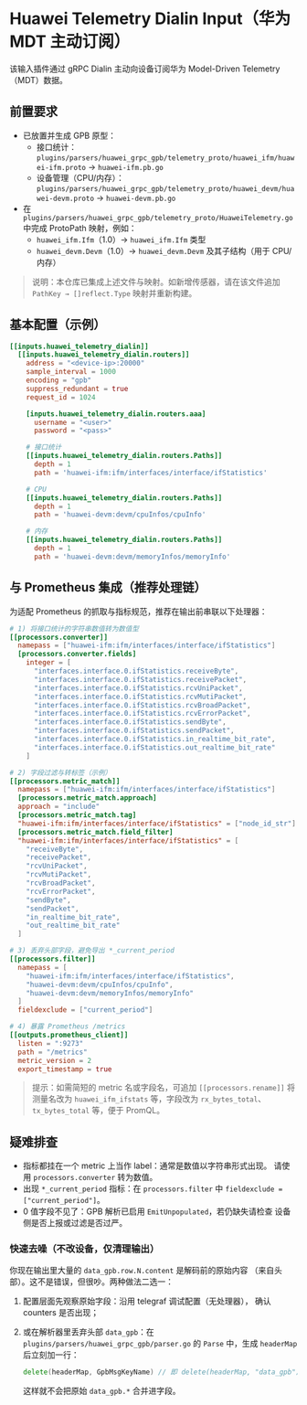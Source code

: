 # Huawei Telemetry Dialin Input（华为 MDT 主动订阅）

该输入插件通过 gRPC Dialin 主动向设备订阅华为 Model-Driven
Telemetry（MDT）数据。

## 前置要求

- 已放置并生成 GPB 原型：
  - 接口统计：
    `plugins/parsers/huawei_grpc_gpb/telemetry_proto/huawei_ifm/huawei-ifm.proto`
    → `huawei-ifm.pb.go`
  - 设备管理（CPU/内存）：
    `plugins/parsers/huawei_grpc_gpb/telemetry_proto/huawei_devm/huawei-devm.proto`
    → `huawei-devm.pb.go`
- 在 `plugins/parsers/huawei_grpc_gpb/telemetry_proto/HuaweiTelemetry.go`
  中完成 ProtoPath 映射，例如：
  - `huawei_ifm.Ifm`（1.0）→ `huawei_ifm.Ifm` 类型
  - `huawei_devm.Devm`（1.0）→ `huawei_devm.Devm` 及其子结构（用于 CPU/内存）

> 说明：本仓库已集成上述文件与映射。如新增传感器，请在该文件追加
> `PathKey → []reflect.Type` 映射并重新构建。

## 基本配置（示例）

```toml
[[inputs.huawei_telemetry_dialin]]
  [[inputs.huawei_telemetry_dialin.routers]]
    address = "<device-ip>:20000"
    sample_interval = 1000
    encoding = "gpb"
    suppress_redundant = true
    request_id = 1024

    [inputs.huawei_telemetry_dialin.routers.aaa]
      username = "<user>"
      password = "<pass>"

    # 接口统计
    [[inputs.huawei_telemetry_dialin.routers.Paths]]
      depth = 1
      path = 'huawei-ifm:ifm/interfaces/interface/ifStatistics'

    # CPU
    [[inputs.huawei_telemetry_dialin.routers.Paths]]
      depth = 1
      path = 'huawei-devm:devm/cpuInfos/cpuInfo'

    # 内存
    [[inputs.huawei_telemetry_dialin.routers.Paths]]
      depth = 1
      path = 'huawei-devm:devm/memoryInfos/memoryInfo'
```

## 与 Prometheus 集成（推荐处理链）

为适配 Prometheus 的抓取与指标规范，推荐在输出前串联以下处理器：

```toml
# 1) 将接口统计的字符串数值转为数值型
[[processors.converter]]
  namepass = ["huawei-ifm:ifm/interfaces/interface/ifStatistics"]
  [processors.converter.fields]
    integer = [
      "interfaces.interface.0.ifStatistics.receiveByte",
      "interfaces.interface.0.ifStatistics.receivePacket",
      "interfaces.interface.0.ifStatistics.rcvUniPacket",
      "interfaces.interface.0.ifStatistics.rcvMutiPacket",
      "interfaces.interface.0.ifStatistics.rcvBroadPacket",
      "interfaces.interface.0.ifStatistics.rcvErrorPacket",
      "interfaces.interface.0.ifStatistics.sendByte",
      "interfaces.interface.0.ifStatistics.sendPacket",
      "interfaces.interface.0.ifStatistics.in_realtime_bit_rate",
      "interfaces.interface.0.ifStatistics.out_realtime_bit_rate"
    ]

# 2) 字段过滤与转标签（示例）
[[processors.metric_match]]
  namepass = ["huawei-ifm:ifm/interfaces/interface/ifStatistics"]
  [processors.metric_match.approach]
  approach = "include"
  [processors.metric_match.tag]
  "huawei-ifm:ifm/interfaces/interface/ifStatistics" = ["node_id_str"]
  [processors.metric_match.field_filter]
  "huawei-ifm:ifm/interfaces/interface/ifStatistics" = [
    "receiveByte",
    "receivePacket",
    "rcvUniPacket",
    "rcvMutiPacket",
    "rcvBroadPacket",
    "rcvErrorPacket",
    "sendByte",
    "sendPacket",
    "in_realtime_bit_rate",
    "out_realtime_bit_rate"
  ]

# 3) 丢弃头部字段，避免导出 *_current_period
[[processors.filter]]
  namepass = [
    "huawei-ifm:ifm/interfaces/interface/ifStatistics",
    "huawei-devm:devm/cpuInfos/cpuInfo",
    "huawei-devm:devm/memoryInfos/memoryInfo"
  ]
  fieldexclude = ["current_period"]

# 4) 暴露 Prometheus /metrics
[[outputs.prometheus_client]]
  listen = ":9273"
  path = "/metrics"
  metric_version = 2
  export_timestamp = true
```

> 提示：如需简短的 metric 名或字段名，可追加 `[[processors.rename]]`
> 将测量名改为 `huawei_ifm_ifstats` 等，字段改为 `rx_bytes_total`、
> `tx_bytes_total` 等，便于 PromQL。

## 疑难排查

- 指标都挂在一个 metric 上当作 label：通常是数值以字符串形式出现。
  请使用 `processors.converter` 转为数值。
- 出现 `*_current_period` 指标：在 `processors.filter` 中
  `fieldexclude = ["current_period"]`。
- 0 值字段不见了：GPB 解析已启用 `EmitUnpopulated`，若仍缺失请检查
  设备侧是否上报或过滤是否过严。

### 快速去噪（不改设备，仅清理输出）

你现在输出里大量的 `data_gpb.row.N.content` 是解码前的原始内容
（来自头部）。这不是错误，但很吵。两种做法二选一：

1. 配置层面先观察原始字段：沿用 telegraf 调试配置（无处理器），
   确认 counters 是否出现；
2. 或在解析器里丢弃头部 `data_gpb`：在
   `plugins/parsers/huawei_grpc_gpb/parser.go` 的 `Parse` 中，生成
   `headerMap` 后立刻加一行：

   ```go
   delete(headerMap, GpbMsgKeyName) // 即 delete(headerMap, "data_gpb")
   ```

   这样就不会把原始 `data_gpb.*` 合并进字段。